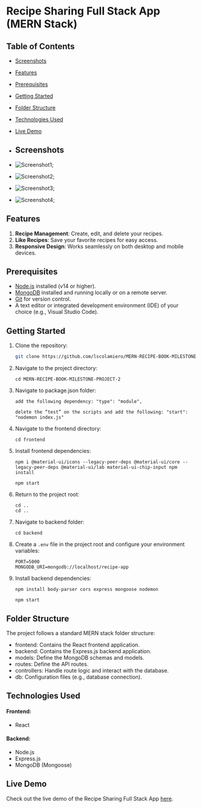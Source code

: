 # Recipe Sharing Full Stack App (MERN Stack)

## Table of Contents

- [Screenshots](#screenshots)
- [Features](#features)
- [Prerequisites](#prerequisites)
- [Getting Started](#getting-started)
- [Folder Structure](#folder-structure)
- [Technologies Used](#technologies-used)
- [Live Demo](#live-demo)

- ## Screenshots
 
- ![Screenshot1](./frontend/src/images/homepage.png);
- ![Screenshot2](./frontend/src/images/createrecipe.png);
- ![Screenshot3](./frontend/src/images/editreceipe.png);
- ![Screenshot4](./frontend/src/images/delete.png); 

## Features

1. **Recipe Management**: Create, edit, and delete your recipes.
2. **Like Recipes**: Save your favorite recipes for easy access.
3. **Responsive Design**: Works seamlessly on both desktop and mobile devices.

## Prerequisites

- [Node.js](https://nodejs.org/) installed (v14 or higher).
- [MongoDB](https://www.mongodb.com/) installed and running locally or on a remote server.
- [Git](https://git-scm.com/) for version control.
- A text editor or integrated development environment (IDE) of your choice (e.g., Visual Studio Code).

## Getting Started

1. Clone the repository:

   ```bash
   git clone https://github.com/lscolamiero/MERN-RECIPE-BOOK-MILESTONE-PROJECT-2.git

2. Navigate to the project directory:

       cd MERN-RECIPE-BOOK-MILESTONE-PROJECT-2

3. Navigate to package.json folder:

       add the following dependency: "type": "module",

       delete the “test” on the scripts and add the following: "start": "nodemon index.js"

4. Navigate to the frontend directory:
     
       cd frontend

5. Install frontend dependencies:

       npm i @material-ui/icons --legacy-peer-deps @material-ui/core --legacy-peer-deps @material-ui/lab material-ui-chip-input npm install
       
       npm start

6. Return to the project root:

       cd ..
       cd ..

7. Navigate to backend folder:

       cd backend

8. Create a `.env` file in the project root and configure your environment variables:
   
       PORT=5000
       MONGODB_URI=mongodb://localhost/recipe-app

9. Install backend dependencies:    

       npm install body-parser cors express mongoose nodemon

       npm start


       


## Folder Structure
The project follows a standard MERN stack folder structure:

- frontend: Contains the React frontend application.
- backend: Contains the Express.js backend application.
- models: Define the MongoDB schemas and models.
- routes: Define the API routes.
- controllers: Handle route logic and interact with the database.
- db: Configuration files (e.g., database connection).

## Technologies Used

#### Frontend:

- React

#### Backend:

- Node.js
- Express.js
- MongoDB (Mongoose)


 ## Live Demo 

 Check out the live demo of the Recipe Sharing Full Stack App [here](https://recipe-book-fe.netlify.app/).


